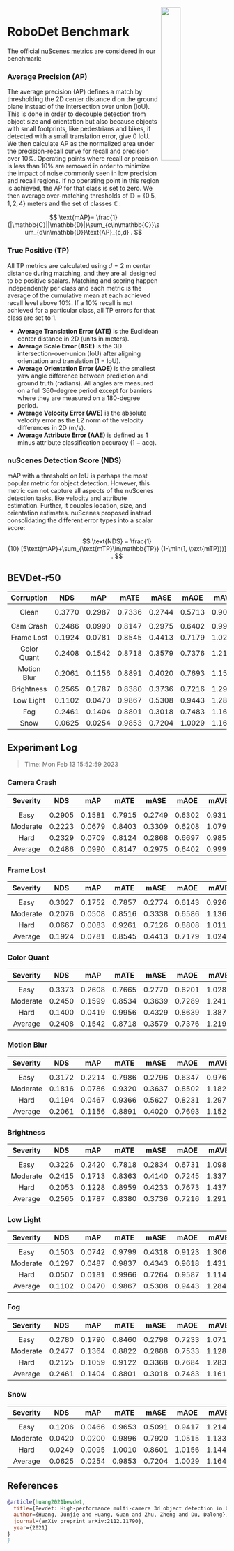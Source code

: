 <img src="F:\Research\Robust BEV Detection\Robust-BEV-Detection\docs\figs\logo2.png" align="right" width="30%">

# RoboDet Benchmark

The official [nuScenes metrics](https://www.nuscenes.org/object-detection/?externalData=all&mapData=all&modalities=Any) are considered in our benchmark:

### Average Precision (AP)

The average precision (AP) defines a match by thresholding the 2D center distance d on the ground plane instead of the intersection over union (IoU). This is done in order to decouple detection from object size and orientation but also because objects with small footprints, like pedestrians and bikes, if detected with a small translation error, give $0$ IoU.
We then calculate AP as the normalized area under the precision-recall curve for recall and precision over 10%. Operating points where recall or precision is less than $10$% are removed in order to minimize the impact of noise commonly seen in low precision and recall regions. If no operating point in this region is achieved, the AP for that class is set to zero. We then average over-matching thresholds of $\mathbb{D}=\{0.5, 1, 2, 4\}$ meters and the set of classes $\mathbb{C}$ :

$$
\text{mAP}= \frac{1}{|\mathbb{C}||\mathbb{D}|}\sum_{c\in\mathbb{C}}\sum_{d\in\mathbb{D}}\text{AP}_{c,d} .
$$

### True Positive (TP)

All TP metrics are calculated using $d=2$ m center distance during matching, and they are all designed to be positive scalars. Matching and scoring happen independently per class and each metric is the average of the cumulative mean at each achieved recall level above $10$%. If a $10$% recall is not achieved for a particular class, all TP errors for that class are set to $1$. 

- **Average Translation Error (ATE)** is the Euclidean center distance in 2D (units in meters). 
- **Average Scale Error (ASE)** is the 3D intersection-over-union (IoU) after aligning orientation and translation ($1$ − IoU).
- **Average Orientation Error (AOE)** is the smallest yaw angle difference between prediction and ground truth (radians). All angles are measured on a full $360$-degree period except for barriers where they are measured on a $180$-degree period.
- **Average Velocity Error (AVE)** is the absolute velocity error as the L2 norm of the velocity differences in 2D (m/s).
- **Average Attribute Error (AAE)** is defined as $1$ minus attribute classification accuracy ($1$ − acc).

### nuScenes Detection Score (NDS)

mAP with a threshold on IoU is perhaps the most popular metric for object detection. However, this metric can not capture all aspects of the nuScenes detection tasks, like velocity and attribute estimation. Further, it couples location, size, and orientation estimates. nuScenes proposed instead consolidating the different error types into a scalar score:

$$
\text{NDS} = \frac{1}{10} [5\text{mAP}+\sum_{\text{mTP}\in\mathbb{TP}} (1-\min(1, \text{mTP}))] .
$$


## BEVDet-r50

| **Corruption** | **NDS** | **mAP** | **mATE** | **mASE** | **mAOE** | **mAVE** | **mAAE** |
| :------------: | :-----: | :-----: | :------: | :------: | :------: | :------: | :------: |
|                |         |         |          |          |          |          |          |
|     Clean      | 0.3770 | 0.2987 | 0.7336 | 0.2744 | 0.5713 | 0.9051 | 0.2394 |
|                |         |         |          |          |          |          |          |
|   Cam Crash    | 0.2486    | 0.0990    | 0.8147     | 0.2975     | 0.6402     | 0.9990     | 0.2842     |
|   Frame Lost   | 0.1924    | 0.0781    | 0.8545     | 0.4413     | 0.7179     | 1.0247     | 0.4780     |
|  Color Quant   | 0.2408    | 0.1542    | 0.8718     | 0.3579     | 0.7376     | 1.2194     | 0.3958     |
|  Motion Blur   | 0.2061    | 0.1156    | 0.8891     | 0.4020     | 0.7693     | 1.1521     | 0.4645     |
|   Brightness   | 0.2565    | 0.1787    | 0.8380     | 0.3736     | 0.7216     | 1.2912     | 0.3955     |
|   Low Light    | 0.1102    | 0.0470    | 0.9867     | 0.5308     | 0.9443     | 1.2841     | 0.6708     |
|      Fog       | 0.2461    | 0.1404    | 0.8801     | 0.3018     | 0.7483     | 1.1610     | 0.3112     |
|      Snow      | 0.0625    | 0.0254    | 0.9853     | 0.7204     | 1.0029     | 1.1642     | 0.8160     |


## Experiment Log

> Time: Mon Feb 13 15:52:59 2023


### Camera Crash

| **Severity** | **NDS** | **mAP** | **mATE** | **mASE** | **mAOE** | **mAVE** | **mAAE** |
| :----------: | :-----: | :-----: | :------: | :------: | :------: | :------: | :------: |
|              |         |         |          |          |          |          |          |
|     Easy     | 0.2905    | 0.1581    | 0.7915     | 0.2749     | 0.6302     | 0.9313     | 0.2574     |
|   Moderate   | 0.2223    | 0.0679    | 0.8403     | 0.3309     | 0.6208     | 1.0798     | 0.3247     |
|     Hard     | 0.2329    | 0.0709    | 0.8124     | 0.2868     | 0.6697     | 0.9858     | 0.2706     |
|   Average    | 0.2486    | 0.0990    | 0.8147     | 0.2975     | 0.6402     | 0.9990     | 0.2842     |


### Frame Lost

| **Severity** | **NDS** | **mAP** | **mATE** | **mASE** | **mAOE** | **mAVE** | **mAAE** |
| :----------: | :-----: | :-----: | :------: | :------: | :------: | :------: | :------: |
|              |         |         |          |          |          |          |          |
|     Easy     | 0.3027    | 0.1752    | 0.7857     | 0.2774     | 0.6143     | 0.9262     | 0.2451     |
|   Moderate   | 0.2076    | 0.0508    | 0.8516     | 0.3338     | 0.6586     | 1.1364     | 0.3342     |
|     Hard     | 0.0667    | 0.0083    | 0.9261     | 0.7126     | 0.8808     | 1.0116     | 0.8546     |
|   Average    | 0.1924    | 0.0781    | 0.8545     | 0.4413     | 0.7179     | 1.0247     | 0.4780     |


### Color Quant

| **Severity** | **NDS** | **mAP** | **mATE** | **mASE** | **mAOE** | **mAVE** | **mAAE** |
| :----------: | :-----: | :-----: | :------: | :------: | :------: | :------: | :------: |
|              |         |         |          |          |          |          |          |
|     Easy     | 0.3373    | 0.2608    | 0.7665     | 0.2770     | 0.6201     | 1.0288     | 0.2678     |
|   Moderate   | 0.2450    | 0.1599    | 0.8534     | 0.3639     | 0.7289     | 1.2417     | 0.4031     |
|     Hard     | 0.1400    | 0.0419    | 0.9956     | 0.4329     | 0.8639     | 1.3876     | 0.5166     |
|   Average    | 0.2408    | 0.1542    | 0.8718     | 0.3579     | 0.7376     | 1.2194     | 0.3958     |


### Motion Blur

| **Severity** | **NDS** | **mAP** | **mATE** | **mASE** | **mAOE** | **mAVE** | **mAAE** |
| :----------: | :-----: | :-----: | :------: | :------: | :------: | :------: | :------: |
|              |         |         |          |          |          |          |          |
|     Easy     | 0.3172    | 0.2214    | 0.7986     | 0.2796     | 0.6347     | 0.9760     | 0.2457     |
|   Moderate   | 0.1816    | 0.0786    | 0.9320     | 0.3637     | 0.8502     | 1.1827     | 0.4312     |
|     Hard     | 0.1194    | 0.0467    | 0.9366     | 0.5627     | 0.8231     | 1.2976     | 0.7166     |
|   Average    | 0.2061    | 0.1156    | 0.8891     | 0.4020     | 0.7693     | 1.1521     | 0.4645     |


### Brightness

| **Severity** | **NDS** | **mAP** | **mATE** | **mASE** | **mAOE** | **mAVE** | **mAAE** |
| :----------: | :-----: | :-----: | :------: | :------: | :------: | :------: | :------: |
|              |         |         |          |          |          |          |          |
|     Easy     | 0.3226    | 0.2420    | 0.7818     | 0.2834     | 0.6731     | 1.0987     | 0.2456     |
|   Moderate   | 0.2415    | 0.1713    | 0.8363     | 0.4140     | 0.7245     | 1.3378     | 0.4670     |
|     Hard     | 0.2053    | 0.1228    | 0.8959     | 0.4233     | 0.7673     | 1.4370     | 0.4739     |
|   Average    | 0.2565    | 0.1787    | 0.8380     | 0.3736     | 0.7216     | 1.2912     | 0.3955     |


### Low Light

| **Severity** | **NDS** | **mAP** | **mATE** | **mASE** | **mAOE** | **mAVE** | **mAAE** |
| :----------: | :-----: | :-----: | :------: | :------: | :------: | :------: | :------: |
|              |         |         |          |          |          |          |          |
|     Easy     | 0.1503    | 0.0742    | 0.9799     | 0.4318     | 0.9123     | 1.3062     | 0.5445     |
|   Moderate   | 0.1297    | 0.0487    | 0.9837     | 0.4343     | 0.9618     | 1.4317     | 0.5661     |
|     Hard     | 0.0507    | 0.0181    | 0.9966     | 0.7264     | 0.9587     | 1.1143     | 0.9018     |
|   Average    | 0.1102    | 0.0470    | 0.9867     | 0.5308     | 0.9443     | 1.2841     | 0.6708     |


### Fog

| **Severity** | **NDS** | **mAP** | **mATE** | **mASE** | **mAOE** | **mAVE** | **mAAE** |
| :----------: | :-----: | :-----: | :------: | :------: | :------: | :------: | :------: |
|              |         |         |          |          |          |          |          |
|     Easy     | 0.2780    | 0.1790    | 0.8460     | 0.2798     | 0.7233     | 1.0716     | 0.2658     |
|   Moderate   | 0.2477    | 0.1364    | 0.8822     | 0.2888     | 0.7533     | 1.1280     | 0.2809     |
|     Hard     | 0.2125    | 0.1059    | 0.9122     | 0.3368     | 0.7684     | 1.2835     | 0.3868     |
|   Average    | 0.2461    | 0.1404    | 0.8801     | 0.3018     | 0.7483     | 1.1610     | 0.3112     |


### Snow

| **Severity** | **NDS** | **mAP** | **mATE** | **mASE** | **mAOE** | **mAVE** | **mAAE** |
| :----------: | :-----: | :-----: | :------: | :------: | :------: | :------: | :------: |
|              |         |         |          |          |          |          |          |
|     Easy     | 0.1206    | 0.0466    | 0.9653     | 0.5091     | 0.9417     | 1.2147     | 0.6114     |
|   Moderate   | 0.0420    | 0.0200    | 0.9896     | 0.7920     | 1.0515     | 1.1336     | 0.8985     |
|     Hard     | 0.0249    | 0.0095    | 1.0010     | 0.8601     | 1.0156     | 1.1442     | 0.9381     |
|   Average    | 0.0625    | 0.0254    | 0.9853     | 0.7204     | 1.0029     | 1.1642     | 0.8160     |



## References

```bib
@article{huang2021bevdet,
  title={Bevdet: High-performance multi-camera 3d object detection in bird-eye-view},
  author={Huang, Junjie and Huang, Guan and Zhu, Zheng and Du, Dalong},
  journal={arXiv preprint arXiv:2112.11790},
  year={2021}
}
}
```